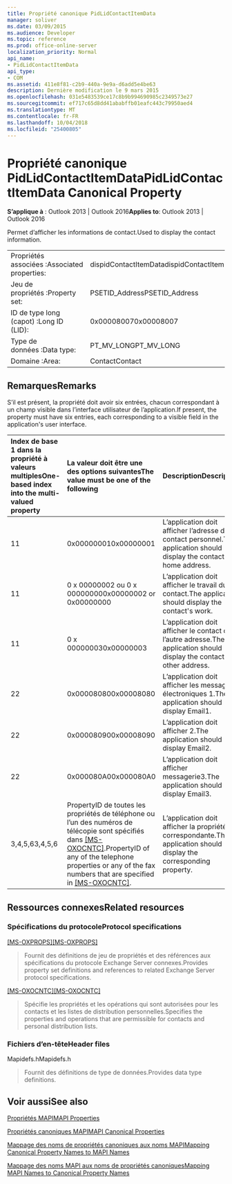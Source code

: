 ```yaml
---
title: Propriété canonique PidLidContactItemData
manager: soliver
ms.date: 03/09/2015
ms.audience: Developer
ms.topic: reference
ms.prod: office-online-server
localization_priority: Normal
api_name:
- PidLidContactItemData
api_type:
- COM
ms.assetid: 411e8f81-c2b9-440a-9e9a-d6add5e4be63
description: Dernière modification le 9 mars 2015
ms.openlocfilehash: 031e5483539ce17c8b9b994690985c2349573e27
ms.sourcegitcommit: ef717c65d8dd41ababffb01eafc443c79950aed4
ms.translationtype: MT
ms.contentlocale: fr-FR
ms.lasthandoff: 10/04/2018
ms.locfileid: "25400805"
---
```

# <a name="pidlidcontactitemdata-canonical-property"></a><span data-ttu-id="63dbc-103">Propriété canonique PidLidContactItemData</span><span class="sxs-lookup"><span data-stu-id="63dbc-103">PidLidContactItemData Canonical Property</span></span>

  
  
<span data-ttu-id="63dbc-104">**S’applique à** : Outlook 2013 | Outlook 2016</span><span class="sxs-lookup"><span data-stu-id="63dbc-104">**Applies to**: Outlook 2013 | Outlook 2016</span></span> 
  
<span data-ttu-id="63dbc-105">Permet d’afficher les informations de contact.</span><span class="sxs-lookup"><span data-stu-id="63dbc-105">Used to display the contact information.</span></span>
  
|||
|:-----|:-----|
|<span data-ttu-id="63dbc-106">Propriétés associées :</span><span class="sxs-lookup"><span data-stu-id="63dbc-106">Associated properties:</span></span>  <br/> |<span data-ttu-id="63dbc-107">dispidContactItemData</span><span class="sxs-lookup"><span data-stu-id="63dbc-107">dispidContactItemData</span></span>  <br/> |
|<span data-ttu-id="63dbc-108">Jeu de propriétés :</span><span class="sxs-lookup"><span data-stu-id="63dbc-108">Property set:</span></span>  <br/> |<span data-ttu-id="63dbc-109">PSETID_Address</span><span class="sxs-lookup"><span data-stu-id="63dbc-109">PSETID_Address</span></span>  <br/> |
|<span data-ttu-id="63dbc-110">ID de type long (capot) :</span><span class="sxs-lookup"><span data-stu-id="63dbc-110">Long ID (LID):</span></span>  <br/> |<span data-ttu-id="63dbc-111">0x00008007</span><span class="sxs-lookup"><span data-stu-id="63dbc-111">0x00008007</span></span>  <br/> |
|<span data-ttu-id="63dbc-112">Type de données :</span><span class="sxs-lookup"><span data-stu-id="63dbc-112">Data type:</span></span>  <br/> |<span data-ttu-id="63dbc-113">PT_MV_LONG</span><span class="sxs-lookup"><span data-stu-id="63dbc-113">PT_MV_LONG</span></span>  <br/> |
|<span data-ttu-id="63dbc-114">Domaine :</span><span class="sxs-lookup"><span data-stu-id="63dbc-114">Area:</span></span>  <br/> |<span data-ttu-id="63dbc-115">Contact</span><span class="sxs-lookup"><span data-stu-id="63dbc-115">Contact</span></span>  <br/> |
   
## <a name="remarks"></a><span data-ttu-id="63dbc-116">Remarques</span><span class="sxs-lookup"><span data-stu-id="63dbc-116">Remarks</span></span>

<span data-ttu-id="63dbc-117">S’il est présent, la propriété doit avoir six entrées, chacun correspondant à un champ visible dans l’interface utilisateur de l’application.</span><span class="sxs-lookup"><span data-stu-id="63dbc-117">If present, the property must have six entries, each corresponding to a visible field in the application's user interface.</span></span>
  
|<span data-ttu-id="63dbc-118">**Index de base 1 dans la propriété à valeurs multiples**</span><span class="sxs-lookup"><span data-stu-id="63dbc-118">**One-based index into the multi-valued property**</span></span>|<span data-ttu-id="63dbc-119">**La valeur doit être une des options suivantes**</span><span class="sxs-lookup"><span data-stu-id="63dbc-119">**The value must be one of the following**</span></span>|<span data-ttu-id="63dbc-120">**Description**</span><span class="sxs-lookup"><span data-stu-id="63dbc-120">**Description**</span></span>|
|:-----|:-----|:-----|
|<span data-ttu-id="63dbc-121">1</span><span class="sxs-lookup"><span data-stu-id="63dbc-121">1</span></span>  <br/> |<span data-ttu-id="63dbc-122">0x00000001</span><span class="sxs-lookup"><span data-stu-id="63dbc-122">0x00000001</span></span>  <br/> |<span data-ttu-id="63dbc-123">L’application doit afficher l’adresse du contact personnel.</span><span class="sxs-lookup"><span data-stu-id="63dbc-123">The application should display the contact's home address.</span></span>  <br/> |
|<span data-ttu-id="63dbc-124">1</span><span class="sxs-lookup"><span data-stu-id="63dbc-124">1</span></span>  <br/> |<span data-ttu-id="63dbc-125">0 x 00000002 ou 0 x 00000000</span><span class="sxs-lookup"><span data-stu-id="63dbc-125">0x00000002 or 0x00000000</span></span>  <br/> |<span data-ttu-id="63dbc-126">L’application doit afficher le travail du contact.</span><span class="sxs-lookup"><span data-stu-id="63dbc-126">The application should display the contact's work.</span></span>  <br/> |
|<span data-ttu-id="63dbc-127">1</span><span class="sxs-lookup"><span data-stu-id="63dbc-127">1</span></span>  <br/> |<span data-ttu-id="63dbc-128">0 x 00000003</span><span class="sxs-lookup"><span data-stu-id="63dbc-128">0x00000003</span></span>  <br/> |<span data-ttu-id="63dbc-129">L’application doit afficher le contact de l’autre adresse.</span><span class="sxs-lookup"><span data-stu-id="63dbc-129">The application should display the contact's other address.</span></span>  <br/> |
|<span data-ttu-id="63dbc-130">2</span><span class="sxs-lookup"><span data-stu-id="63dbc-130">2</span></span>  <br/> |<span data-ttu-id="63dbc-131">0x00008080</span><span class="sxs-lookup"><span data-stu-id="63dbc-131">0x00008080</span></span>  <br/> |<span data-ttu-id="63dbc-132">L’application doit afficher les messages électroniques 1.</span><span class="sxs-lookup"><span data-stu-id="63dbc-132">The application should display Email1.</span></span>  <br/> |
|<span data-ttu-id="63dbc-133">2</span><span class="sxs-lookup"><span data-stu-id="63dbc-133">2</span></span>  <br/> |<span data-ttu-id="63dbc-134">0x00008090</span><span class="sxs-lookup"><span data-stu-id="63dbc-134">0x00008090</span></span>  <br/> |<span data-ttu-id="63dbc-135">L’application doit afficher 2.</span><span class="sxs-lookup"><span data-stu-id="63dbc-135">The application should display Email2.</span></span>  <br/> |
|<span data-ttu-id="63dbc-136">2</span><span class="sxs-lookup"><span data-stu-id="63dbc-136">2</span></span>  <br/> |<span data-ttu-id="63dbc-137">0x000080A0</span><span class="sxs-lookup"><span data-stu-id="63dbc-137">0x000080A0</span></span>  <br/> |<span data-ttu-id="63dbc-138">L’application doit afficher messagerie3.</span><span class="sxs-lookup"><span data-stu-id="63dbc-138">The application should display Email3.</span></span>  <br/> |
|<span data-ttu-id="63dbc-139">3,4,5,6</span><span class="sxs-lookup"><span data-stu-id="63dbc-139">3,4,5,6</span></span>  <br/> |<span data-ttu-id="63dbc-140">PropertyID de toutes les propriétés de téléphone ou l’un des numéros de télécopie sont spécifiés dans [[MS-OXOCNTC]](https://msdn.microsoft.com/library/9b636532-9150-4836-9635-9c9b756c9ccf%28Office.15%29.aspx).</span><span class="sxs-lookup"><span data-stu-id="63dbc-140">PropertyID of any of the telephone properties or any of the fax numbers that are specified in [[MS-OXOCNTC]](https://msdn.microsoft.com/library/9b636532-9150-4836-9635-9c9b756c9ccf%28Office.15%29.aspx).</span></span>  <br/> |<span data-ttu-id="63dbc-141">L’application doit afficher la propriété correspondante.</span><span class="sxs-lookup"><span data-stu-id="63dbc-141">The application should display the corresponding property.</span></span>  <br/> |
   
## <a name="related-resources"></a><span data-ttu-id="63dbc-142">Ressources connexes</span><span class="sxs-lookup"><span data-stu-id="63dbc-142">Related resources</span></span>

### <a name="protocol-specifications"></a><span data-ttu-id="63dbc-143">Spécifications du protocole</span><span class="sxs-lookup"><span data-stu-id="63dbc-143">Protocol specifications</span></span>

<span data-ttu-id="63dbc-144">[[MS-OXPROPS]](https://msdn.microsoft.com/library/f6ab1613-aefe-447d-a49c-18217230b148%28Office.15%29.aspx)</span><span class="sxs-lookup"><span data-stu-id="63dbc-144">[[MS-OXPROPS]](https://msdn.microsoft.com/library/f6ab1613-aefe-447d-a49c-18217230b148%28Office.15%29.aspx)</span></span>
  
> <span data-ttu-id="63dbc-145">Fournit des définitions de jeu de propriétés et des références aux spécifications du protocole Exchange Server connexes.</span><span class="sxs-lookup"><span data-stu-id="63dbc-145">Provides property set definitions and references to related Exchange Server protocol specifications.</span></span>
    
<span data-ttu-id="63dbc-146">[[MS-OXOCNTC]](https://msdn.microsoft.com/library/9b636532-9150-4836-9635-9c9b756c9ccf%28Office.15%29.aspx)</span><span class="sxs-lookup"><span data-stu-id="63dbc-146">[[MS-OXOCNTC]](https://msdn.microsoft.com/library/9b636532-9150-4836-9635-9c9b756c9ccf%28Office.15%29.aspx)</span></span>
  
> <span data-ttu-id="63dbc-147">Spécifie les propriétés et les opérations qui sont autorisées pour les contacts et les listes de distribution personnelles.</span><span class="sxs-lookup"><span data-stu-id="63dbc-147">Specifies the properties and operations that are permissible for contacts and personal distribution lists.</span></span>
    
### <a name="header-files"></a><span data-ttu-id="63dbc-148">Fichiers d’en-tête</span><span class="sxs-lookup"><span data-stu-id="63dbc-148">Header files</span></span>

<span data-ttu-id="63dbc-149">Mapidefs.h</span><span class="sxs-lookup"><span data-stu-id="63dbc-149">Mapidefs.h</span></span>
  
> <span data-ttu-id="63dbc-150">Fournit des définitions de type de données.</span><span class="sxs-lookup"><span data-stu-id="63dbc-150">Provides data type definitions.</span></span>
    
## <a name="see-also"></a><span data-ttu-id="63dbc-151">Voir aussi</span><span class="sxs-lookup"><span data-stu-id="63dbc-151">See also</span></span>



[<span data-ttu-id="63dbc-152">Propriétés MAPI</span><span class="sxs-lookup"><span data-stu-id="63dbc-152">MAPI Properties</span></span>](mapi-properties.md)
  
[<span data-ttu-id="63dbc-153">Propriétés canoniques MAPI</span><span class="sxs-lookup"><span data-stu-id="63dbc-153">MAPI Canonical Properties</span></span>](mapi-canonical-properties.md)
  
[<span data-ttu-id="63dbc-154">Mappage des noms de propriétés canoniques aux noms MAPI</span><span class="sxs-lookup"><span data-stu-id="63dbc-154">Mapping Canonical Property Names to MAPI Names</span></span>](mapping-canonical-property-names-to-mapi-names.md)
  
[<span data-ttu-id="63dbc-155">Mappage des noms MAPI aux noms de propriétés canoniques</span><span class="sxs-lookup"><span data-stu-id="63dbc-155">Mapping MAPI Names to Canonical Property Names</span></span>](mapping-mapi-names-to-canonical-property-names.md)

